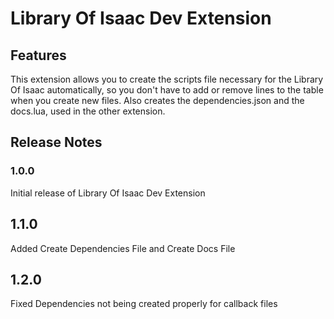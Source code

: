 # Library Of Isaac Dev Extension

## Features

This extension allows you to create the scripts file necessary for the Library Of Isaac automatically, so you don't have to add or remove lines to the table when you create new files.
Also creates the dependencies.json and the docs.lua, used in the other extension.



## Release Notes

### 1.0.0

Initial release of Library Of Isaac Dev Extension

## 1.1.0

Added Create Dependencies File and Create Docs File 

## 1.2.0

Fixed Dependencies not being created properly for callback files
